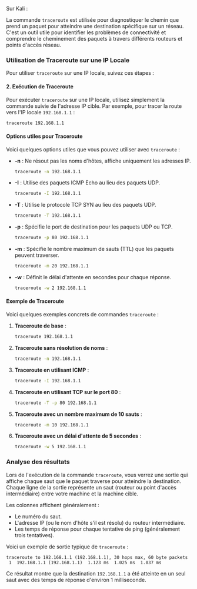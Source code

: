 Sur Kali : 

La commande `traceroute` est utilisée pour diagnostiquer le chemin que prend un paquet pour atteindre une destination spécifique sur un réseau. C'est un outil utile pour identifier les problèmes de connectivité et comprendre le cheminement des paquets à travers différents routeurs et points d'accès réseau.

### Utilisation de Traceroute sur une IP Locale

Pour utiliser `traceroute` sur une IP locale, suivez ces étapes :


#### 2. Exécution de Traceroute

Pour exécuter `traceroute` sur une IP locale, utilisez simplement la commande suivie de l'adresse IP cible. Par exemple, pour tracer la route vers l'IP locale `192.168.1.1` :

```bash
traceroute 192.168.1.1
```

#### Options utiles pour Traceroute

Voici quelques options utiles que vous pouvez utiliser avec `traceroute` :

- **-n** : Ne résout pas les noms d'hôtes, affiche uniquement les adresses IP.
  ```bash
  traceroute -n 192.168.1.1
  ```

- **-I** : Utilise des paquets ICMP Echo au lieu des paquets UDP.
  ```bash
  traceroute -I 192.168.1.1
  ```

- **-T** : Utilise le protocole TCP SYN au lieu des paquets UDP.
  ```bash
  traceroute -T 192.168.1.1
  ```

- **-p** : Spécifie le port de destination pour les paquets UDP ou TCP.
  ```bash
  traceroute -p 80 192.168.1.1
  ```

- **-m** : Spécifie le nombre maximum de sauts (TTL) que les paquets peuvent traverser.
  ```bash
  traceroute -m 20 192.168.1.1
  ```

- **-w** : Définit le délai d'attente en secondes pour chaque réponse.
  ```bash
  traceroute -w 2 192.168.1.1
  ```

#### Exemple de Traceroute

Voici quelques exemples concrets de commandes `traceroute` :

1. **Traceroute de base** :
   ```bash
   traceroute 192.168.1.1
   ```

2. **Traceroute sans résolution de noms** :
   ```bash
   traceroute -n 192.168.1.1
   ```

3. **Traceroute en utilisant ICMP** :
   ```bash
   traceroute -I 192.168.1.1
   ```

4. **Traceroute en utilisant TCP sur le port 80** :
   ```bash
   traceroute -T -p 80 192.168.1.1
   ```

5. **Traceroute avec un nombre maximum de 10 sauts** :
   ```bash
   traceroute -m 10 192.168.1.1
   ```

6. **Traceroute avec un délai d'attente de 5 secondes** :
   ```bash
   traceroute -w 5 192.168.1.1
   ```

### Analyse des résultats

Lors de l'exécution de la commande `traceroute`, vous verrez une sortie qui affiche chaque saut que le paquet traverse pour atteindre la destination. Chaque ligne de la sortie représente un saut (routeur ou point d'accès intermédiaire) entre votre machine et la machine cible. 

Les colonnes affichent généralement :

- Le numéro du saut.
- L'adresse IP (ou le nom d'hôte s'il est résolu) du routeur intermédiaire.
- Les temps de réponse pour chaque tentative de ping (généralement trois tentatives).

Voici un exemple de sortie typique de `traceroute` :

```plaintext
traceroute to 192.168.1.1 (192.168.1.1), 30 hops max, 60 byte packets
 1  192.168.1.1 (192.168.1.1)  1.123 ms  1.025 ms  1.037 ms
```

Ce résultat montre que la destination `192.168.1.1` a été atteinte en un seul saut avec des temps de réponse d'environ 1 milliseconde.

